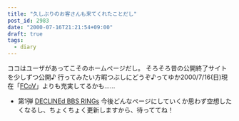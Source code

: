 ```yaml
---
title: "久しぶりのお客さんも来てくれたことだし"
post_id: 2983
date: "2000-07-16T21:21:54+09:00"
draft: true
tags:
  - diary
---
```



ココはユーザがあってこそのホームページだし。 そろそろ昔の公開終了サイトを少しずつ公開♪ 行ってみたい方暇つぶしにどうぞ♪ってゆか2000/7/16(日)現在「[FCoV](https://danmaq.com/tag/FCoV)」よりも充実してるかも……

  * 第1弾 [DECLINEd BBS RINGs](https://danmaq.com/tag/declined)
今後どんなページにしていくか思わず空想したくなるし、ちょくちょく更新しますから、待っててね！
